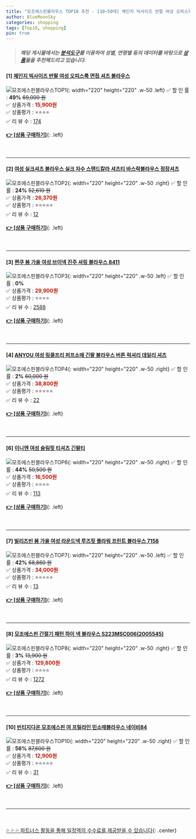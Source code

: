 ```yaml
---
title: "모조에스핀블라우스 TOP10 추천 - [10~50대] 체인지 빅사이즈 반팔 여성 오피스룩 면접 셔츠 블라우스"
author: BlueMoonSky
categories: shopping
tags: [Top10, shopping]
pin: true
---
```


> ##### 해당 게시물에서는 [**분석도구**](https://itemscout.io/)를 이용하여 **성별**, **연령별** 등의 데이터를 바탕으로 [**상품**](https://link.coupang.com/a/baae76)들을 추천해드리고 있습니다.

#### [1] [체인지 빅사이즈 반팔 여성 오피스룩 면접 셔츠 블라우스](https://link.coupang.com/re/AFFSDP?lptag=AF5964186&subid=bluemoonsky6999&pageKey=4712991612&traceid=V0-153&itemId=5948606971&vendorItemId=73246543048)
![모조에스핀블라우스TOP1](https://thumbnail7.coupangcdn.com/thumbnails/remote/230x230ex/image/vendor_inventory/77c4/553bf3f9edd894a823ab3e3381ce7a2d182c4eb48e2dd83aed5485043166.jpg){: width="220" height="220" .w-50 .left}
✅ 할 인 률 : **49%** ~~<del class="base-price"> 69,000  </del>원~~<br>
✅ 상품가격 : <span style="color:#cb1400"> **15,900원** </span><br>
✅ 상품평가 : ⭐⭐⭐⭐<br>
✅ 리 뷰 수 : [174](https://link.coupang.com/re/AFFSDP?lptag=AF5964186&subid=bluemoonsky6999&pageKey=4712991612&traceid=V0-153&itemId=5948606971&vendorItemId=73246543048)<br>
<br>
[**👉  [상품 구매하기]**](https://link.coupang.com/re/AFFSDP?lptag=AF5964186&subid=bluemoonsky6999&pageKey=4712991612&traceid=V0-153&itemId=5948606971&vendorItemId=73246543048){: .left}
<br>
<br>
<br>

***

#### [2] [여성 실크셔츠 블라우스 실크 자수 스탠드칼라 셔츠티 바스락블라우스 정장셔츠](https://link.coupang.com/re/AFFSDP?lptag=AF5964186&subid=bluemoonsky6999&pageKey=7325746894&traceid=V0-153&itemId=18797736641&vendorItemId=85928603103)
![모조에스핀블라우스TOP2](https://thumbnail9.coupangcdn.com/thumbnails/remote/230x230ex/image/vendor_inventory/1508/78717d3efe2287c4fe0280682cbcda4a48a81eeddf2baeecb8952e74f99c.jpg){: width="220" height="220" .w-50 .right}
✅ 할 인 률 : **24%** ~~<del class="base-price"> 52,610  </del>원~~<br>
✅ 상품가격 : <span style="color:#cb1400"> **26,370원** </span><br>
✅ 상품평가 : ⭐⭐⭐⭐⭐<br>
✅ 리 뷰 수 : [12](https://link.coupang.com/re/AFFSDP?lptag=AF5964186&subid=bluemoonsky6999&pageKey=7325746894&traceid=V0-153&itemId=18797736641&vendorItemId=85928603103)<br>
<br>
[**👉  [상품 구매하기]**](https://link.coupang.com/re/AFFSDP?lptag=AF5964186&subid=bluemoonsky6999&pageKey=7325746894&traceid=V0-153&itemId=18797736641&vendorItemId=85928603103){: .left}
<br>
<br>
<br>

***

#### [3] [쩐쿠 봄 가을 여성 브이넥 진주 셔링 블라우스 8411](https://link.coupang.com/re/AFFSDP?lptag=AF5964186&subid=bluemoonsky6999&pageKey=6784190831&traceid=V0-153&itemId=15965150025&vendorItemId=85138153589)
![모조에스핀블라우스TOP3](https://thumbnail6.coupangcdn.com/thumbnails/remote/230x230ex/image/vendor_inventory/ca92/e52c3fb12915de419f76d75e741fc1e546b0dc268247660c84da54c4663c.jpeg){: width="220" height="220" .w-50 .left}
✅ 할 인 률 : **0%** <br>
✅ 상품가격 : <span style="color:#cb1400"> **29,900원** </span><br>
✅ 상품평가 : ⭐⭐⭐⭐<br>
✅ 리 뷰 수 : [2588](https://link.coupang.com/re/AFFSDP?lptag=AF5964186&subid=bluemoonsky6999&pageKey=6784190831&traceid=V0-153&itemId=15965150025&vendorItemId=85138153589)<br>
<br>
[**👉  [상품 구매하기]**](https://link.coupang.com/re/AFFSDP?lptag=AF5964186&subid=bluemoonsky6999&pageKey=6784190831&traceid=V0-153&itemId=15965150025&vendorItemId=85138153589){: .left}
<br>
<br>
<br>

***

#### [4] [ANYOU 여성 링클프리 퍼프소매 긴팔 블라우스 버튼 럭셔리 데일리 셔츠](https://link.coupang.com/re/AFFSDP?lptag=AF5964186&subid=bluemoonsky6999&pageKey=7534842484&traceid=V0-153&itemId=19793180236&vendorItemId=87196335653)
![모조에스핀블라우스TOP4](https://thumbnail8.coupangcdn.com/thumbnails/remote/230x230ex/image/vendor_inventory/a4a2/2c31e4bf5b2cc465298cd16c088dc46928fb4f947d9cdbbeadcfaacecde4.jpg){: width="220" height="220" .w-50 .right}
✅ 할 인 률 : **2%** ~~<del class="base-price"> 60,000  </del>원~~<br>
✅ 상품가격 : <span style="color:#cb1400"> **38,800원** </span><br>
✅ 상품평가 : ⭐⭐⭐⭐⭐<br>
✅ 리 뷰 수 : [22](https://link.coupang.com/re/AFFSDP?lptag=AF5964186&subid=bluemoonsky6999&pageKey=7534842484&traceid=V0-153&itemId=19793180236&vendorItemId=87196335653)<br>
<br>
[**👉  [상품 구매하기]**](https://link.coupang.com/re/AFFSDP?lptag=AF5964186&subid=bluemoonsky6999&pageKey=7534842484&traceid=V0-153&itemId=19793180236&vendorItemId=87196335653){: .left}
<br>
<br>
<br>

***

#### [6] [이니엔 여성 슬림핏 티셔츠 긴팔티](https://link.coupang.com/re/AFFSDP?lptag=AF5964186&subid=bluemoonsky6999&pageKey=7099390556&traceid=V0-153&itemId=17716881846&vendorItemId=84881725979)
![모조에스핀블라우스TOP6](https://thumbnail9.coupangcdn.com/thumbnails/remote/230x230ex/image/vendor_inventory/d34b/1a5d5eb40535d643018bc89b456c280701cddf85da1d531b3bb8dae209f2.jpg){: width="220" height="220" .w-50 .right}
✅ 할 인 률 : **44%** ~~<del class="base-price"> 50,500  </del>원~~<br>
✅ 상품가격 : <span style="color:#cb1400"> **16,500원** </span><br>
✅ 상품평가 : ⭐⭐⭐⭐<br>
✅ 리 뷰 수 : [113](https://link.coupang.com/re/AFFSDP?lptag=AF5964186&subid=bluemoonsky6999&pageKey=7099390556&traceid=V0-153&itemId=17716881846&vendorItemId=84881725979)<br>
<br>
[**👉  [상품 구매하기]**](https://link.coupang.com/re/AFFSDP?lptag=AF5964186&subid=bluemoonsky6999&pageKey=7099390556&traceid=V0-153&itemId=17716881846&vendorItemId=84881725979){: .left}
<br>
<br>
<br>

***

#### [7] [빌리즈빈 봄 가을 여성 라운드넥 루즈핏 플라워 프린트 블라우스 7158](https://link.coupang.com/re/AFFSDP?lptag=AF5964186&subid=bluemoonsky6999&pageKey=7319882451&traceid=V0-153&itemId=18771843241&vendorItemId=85590295996)
![모조에스핀블라우스TOP7](https://thumbnail7.coupangcdn.com/thumbnails/remote/230x230ex/image/vendor_inventory/0f60/2f9af538dda456efd7b92e70190a499d5cfff1a1e9dd460b52f1675f86dd.jpg){: width="220" height="220" .w-50 .left}
✅ 할 인 률 : **42%** ~~<del class="base-price"> 68,860  </del>원~~<br>
✅ 상품가격 : <span style="color:#cb1400"> **34,000원** </span><br>
✅ 상품평가 : ⭐⭐⭐⭐⭐<br>
✅ 리 뷰 수 : [13](https://link.coupang.com/re/AFFSDP?lptag=AF5964186&subid=bluemoonsky6999&pageKey=7319882451&traceid=V0-153&itemId=18771843241&vendorItemId=85590295996)<br>
<br>
[**👉  [상품 구매하기]**](https://link.coupang.com/re/AFFSDP?lptag=AF5964186&subid=bluemoonsky6999&pageKey=7319882451&traceid=V0-153&itemId=18771843241&vendorItemId=85590295996){: .left}
<br>
<br>
<br>

***

#### [8] [모조에스핀 간절기 패턴 하이 넥 블라우스 S223MSC006(2005545)](https://link.coupang.com/re/AFFSDP?lptag=AF5964186&subid=bluemoonsky6999&pageKey=7489449036&traceid=V0-153&itemId=19581438713&vendorItemId=86864774140)
![모조에스핀블라우스TOP8](https://thumbnail10.coupangcdn.com/thumbnails/remote/230x230ex/image/vendor_inventory/f665/1aaaeefba29404cd1c0c0a2264d2d42cd4b688a300c43d2424c3bfa2b16a.jpg){: width="220" height="220" .w-50 .right}
✅ 할 인 률 : **3%** ~~<del class="base-price"> 13,900  </del>원~~<br>
✅ 상품가격 : <span style="color:#cb1400"> **129,800원** </span><br>
✅ 상품평가 : ⭐⭐⭐⭐<br>
✅ 리 뷰 수 : [1272](https://link.coupang.com/re/AFFSDP?lptag=AF5964186&subid=bluemoonsky6999&pageKey=7489449036&traceid=V0-153&itemId=19581438713&vendorItemId=86864774140)<br>
<br>
[**👉  [상품 구매하기]**](https://link.coupang.com/re/AFFSDP?lptag=AF5964186&subid=bluemoonsky6999&pageKey=7489449036&traceid=V0-153&itemId=19581438713&vendorItemId=86864774140){: .left}
<br>
<br>
<br>

***

#### [10] [빈티지다온 모조에스핀 여 프릴라인 민소매블라우스 네이비84](https://link.coupang.com/re/AFFSDP?lptag=AF5964186&subid=bluemoonsky6999&pageKey=7476011631&traceid=V0-153&itemId=19517576356&vendorItemId=86626286311)
![모조에스핀블라우스TOP10](https://thumbnail10.coupangcdn.com/thumbnails/remote/230x230ex/image/vendor_inventory/7280/d22d7c9824a67741f84ce5b7fd2c75bf7e4d5b88581223b917cad7c91016.jpg){: width="220" height="220" .w-50 .right}
✅ 할 인 률 : **56%** ~~<del class="base-price"> 87,600  </del>원~~<br>
✅ 상품가격 : <span style="color:#cb1400"> **12,900원** </span><br>
✅ 상품평가 : ⭐⭐⭐⭐⭐<br>
✅ 리 뷰 수 : [31](https://link.coupang.com/re/AFFSDP?lptag=AF5964186&subid=bluemoonsky6999&pageKey=7476011631&traceid=V0-153&itemId=19517576356&vendorItemId=86626286311)<br>
<br>
[**👉  [상품 구매하기]**](https://link.coupang.com/re/AFFSDP?lptag=AF5964186&subid=bluemoonsky6999&pageKey=7476011631&traceid=V0-153&itemId=19517576356&vendorItemId=86626286311){: .left}
<br>
<br>
<br>

***
<br><br>[💦 💦 💦 파트너스 활동을 통해 일정액의 수수료를 제공받을 수 있습니다](https://link.coupang.com/a/baae76){: .center}